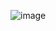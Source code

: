 ![image](https://github.com/friendlyantz/puzzles-and-challanges/assets/70934030/d4adfbeb-d375-430b-be60-58ddee5de1b2)
